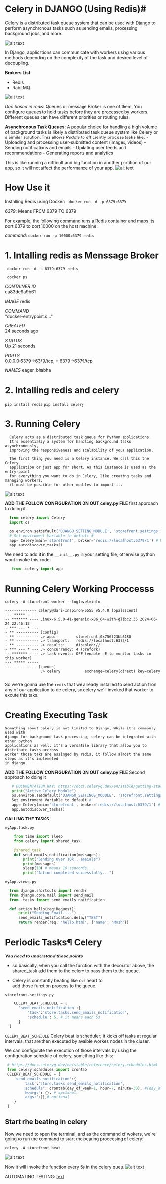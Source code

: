 
# Celery in DJANGO  (Using Redis)#

Celery is a distributed task queue system that can be used with Django
to perform asynchronous tasks such as sending emails, processing background
jobs, and more. 

![alt text](image.png)

In Django, applications can communicate with workers using various methods depending on the complexity of the task and desired level of decoupling.

  **Brokers List**
   - Redis
   - RabitMQ

![alt text](image-1.png)

*Doc based in redis*:
Queues or message Broker is one of them, You configure queues to hold tasks before they are processed by workers. Different queues can have different priorities or routing rules.

 **Asynchronous Task Queues**:
    A popular choice for handling a high volume of background tasks is likely 
    a distributed task queue system like Celery or a similar solution. This
    allows *Reddis* to efficiently process tasks like:
       - Uploading and processing user-submitted content (images, videos)
       - Sending notifications and emails
       - Updating user feeds and recommendations
       - Generating reports and analytics

This is like running a difficult and big function in another partition of our app, so it will not affect the performance of your app.
![alt text](image-2.png)


# How Use it #
Installing Redis using Docker:
  ``` docker run -d -p 6379:6379```

  *6379*: Means FROM 6379 TO 6379
  
  For example, the following command runs a Redis container and maps its port 6379 to port 10000 on the host machine:

  *command*: 
    ``docker run -p 10000:6379 redis``
   
   # 1. Intalling redis as Menssage Broker #
   ``` docker run -d -p 6379:6379 redis```
  
   ``` docker ps```
 
   *CONTAINER ID*   
    ea83de9a9b61
   
   *IMAGE*
    redis

   *COMMAND*       
    "docker-entrypoint.s…"
   
   *CREATED*          
    24 seconds ago
   
   *STATUS*         
    Up 21 seconds

   *PORTS*     
    0.0.0.0:6379->6379/tcp, :::6379->6379/tcp

   *NAMES*
    eager_bhabha

   # 2. Intalling redis and celery #
   ```pip install redis```
   ```pip install celery```

   # 3. Running Celery #

      Celery acts as a distributed task queue for Python applications.
      It's essentially a system for handling background tasks asynchronously,
      improving the responsiveness and scalability of your application.

      The first thing you need is a Celery instance. We call this the Celery 
      application or just app for short. As this instance is used as the entry-point
      for everything you want to do in Celery, like creating tasks and managing workers,
      it must be possible for other modules to import it.
      
  ![alt text](image-3.png)

  **ADD THE FOLLOW CONFIGURATION ON OUT celey.py FILE**
  first approach to doing it
  ```py
    from celery import Celery
    import os

    os.environ.setdefault('DJANGO_SETTING_MODULE', 'storefront.settings')
    # Set enviroment Variable to default #
    app= Celery(main='storefront', broker='redis://localhost:6379/1') # Module Name 
    app.autodiscover_tasks()
  ```
  We need to add it in the ``__init__.py`` in your setting file, otherwise python  wont invoke 
  this code:
  ```py 
     from .celery import app
  ```

  # Running Celery Working Proccesss #
  ``celery -A storefront worker --loglevel=info``
 
  ```
  -------------- celery@dari-Inspiron-5555 v5.4.0 (opalescent)
  --- ***** ----- 
  -- ******* ---- Linux-6.5.0-41-generic-x86_64-with-glibc2.35 2024-06-24 22:46:12
  - *** --- * --- 
  - ** ---------- [config]
  - ** ---------- .> app:         storefront:0x756f23bb5480
  - ** ---------- .> transport:   redis://localhost:6379/1
  - ** ---------- .> results:     disabled://
  - *** --- * --- .> concurrency: 4 (prefork)
  -- ******* ---- .> task events: OFF (enable -E to monitor tasks in this worker)
  --- ***** ----- 
  -------------- [queues]
                  .> celery           exchange=celery(direct) key=celery
                  

  ```
  So we're gonna une the ```redis``` that we already installed to send action fron any of our 
  application to de celery, so celery we'll invoked that worker to excute this taks.

  # Creating Executing Task #
    Something about celery is not limited to Django, While it's commonly used with 
    django for background task processing, celery can be integrated with other python
    applications as well. it's a versatile library that allow you to distribute tasks accross 
    worker those taks are assinged by redis, it follow almost the same steps as it's implemeted 
    in django.

  **ADD THE FOLLOW CONFIGURATION ON OUT celey.py FILE**
  Second approach to doing it
  ```py
     # DOCUMENTATION WAY: https://docs.celeryq.dev/en/stable/getting-started/ first-steps-with-celery. html#redis
     print("Active Celery Module")
     os.environ.setdefault('DJANGO_SETTINGS_MODULE', 'storefront.settings')
     Set enviroment Variable to default #
     app= Celery(main='storefront', broker='redis://localhost:6379/1') # Module Name
     app.autodiscover_tasks()
  ```
  
  **CALLING THE TASKS**

  ```myApp.task.py```
  ```py
      from time import sleep
      from celery import shared_task

      @shared_task
      def send_emails_notification(messages):
          print("Sending Over 10k.. emeials")
          print(messages)
          sleep(10) # means 10 senconds....
          print("Action completed successfully...")   
  ```
  
  ```myApp.views.py```
  ```py
    from django.shortcuts import render
    from django.core.mail import send_mail
    from .tasks import send_emails_notification 

    def action_hello(req:Request):
        print("Sending Email....")
        send_emails_notification.delay("TEST")
        return render(req, 'hello.html', {'name': 'Mosh'})
  ```
  # Periodic Tasks¶ Celery #
  ***You need to understand those points***
  - so basically, when you call the function
    with the decorator above, the shared_task
    add them to  the celery to pass them to the
    queue.

  - Celery is constantly beating like our heart to  
    add those function process to the queue.

  ```storefront.settings.py```
  ```py
      CELERY_BEAT_SCHEDULE = {
        'send_emails_notification':{
            'task':'store.tasks.send_emails_notification',
            'schedule': 5, # it means each 5s 
        }
    }
  ```

  ```CELERY_BEAT_SCHEDULE```
  Celery beat is scheduler; it kicks off tasks at regular
  intervals, that are then executed by avaible workes nodes
  in the cluser.


  We can configurate the execution of those intervals by 
  using the configuration schedule of celery, something like
  this:
  ```py 
   # https://docs.celeryq.dev/en/stable/reference/celery.schedules.html
   from celery.schedules import crontab
   CELERY_BEAT_SCHEDULE = {
      'send_emails_notification':{
          'task':'store.tasks.send_emails_notification',
          'schedule': crontab(day_of_week=1, hour=7, minute=30), #(day_of_week=moday, hour=7, minute=30)
          'kwargs': {}, # optional,
          'args:':[],# optional 
      }
   }
  ```
 ## Start rhe beating in celery ##
 Now we need to open the terminal, and as the command 
 of wokers, we're going to run the command to start the 
 beating proccesing of celery:

 ```celery -A storefront beat```
 
  ![alt text](image-4.png)

  Now it will invoke the function every 5s in the 
  celery queu.
  ![alt text](image-5.png)

AUTOMATING TESTING: [text](../Automation_Testing/documentation.md)